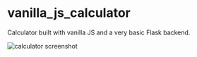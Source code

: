 # vanilla_js_calculator

Calculator built with vanilla JS and a very basic Flask backend.

![calculator screenshot](https://github.com/luanpo1234/vanilla_js_calculator/blob/main/screenshot.jpg?raw=true)

